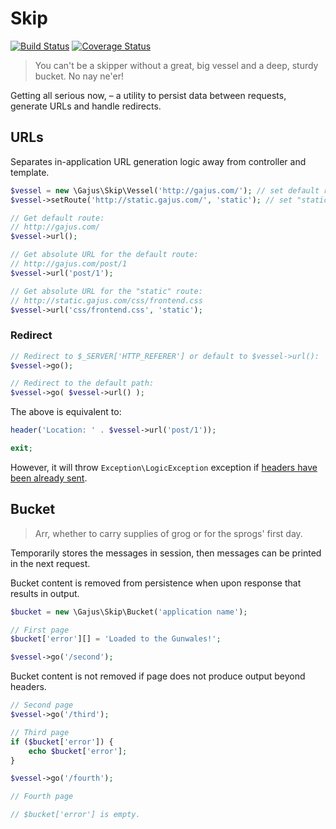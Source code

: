 # Skip

[![Build Status](https://travis-ci.org/gajus/skip.png?branch=master)](https://travis-ci.org/gajus/skip)
[![Coverage Status](https://coveralls.io/repos/gajus/skip/badge.png)](https://coveralls.io/r/gajus/skip)

> You can't be a skipper without a great, big vessel and a deep, sturdy bucket. No nay ne'er!

Getting all serious now, – a utility to persist data between requests, generate URLs and handle redirects.

## URLs

Separates in-application URL generation logic away from controller and template.

```php
$vessel = new \Gajus\Skip\Vessel('http://gajus.com/'); // set default route
$vessel->setRoute('http://static.gajus.com/', 'static'); // set "static" route

// Get default route:
// http://gajus.com/
$vessel->url();

// Get absolute URL for the default route:
// http://gajus.com/post/1
$vessel->url('post/1');

// Get absolute URL for the "static" route:
// http://static.gajus.com/css/frontend.css
$vessel->url('css/frontend.css', 'static');
```

### Redirect

```php
// Redirect to $_SERVER['HTTP_REFERER'] or default to $vessel->url():
$vessel->go();

// Redirect to the default path:
$vessel->go( $vessel->url() );
```

The above is equivalent to:

```php
header('Location: ' . $vessel->url('post/1'));

exit;
```

However, it will throw `Exception\LogicException` exception if [headers have been already sent](http://stackoverflow.com/questions/8028957/how-to-fix-headers-already-sent-error-in-php).

## Bucket

> Arr, whether to carry supplies of grog or for the sprogs' first day.

Temporarily stores the messages in session, then messages can be printed in the next request.

Bucket content is removed from persistence when upon response that results in output.

```php
$bucket = new \Gajus\Skip\Bucket('application name');

// First page
$bucket['error'][] = 'Loaded to the Gunwales!';

$vessel->go('/second');
```

Bucket content is not removed if page does not produce output beyond headers.

```php
// Second page
$vessel->go('/third');
```

```php
// Third page
if ($bucket['error']) {
    echo $bucket['error'];
}

$vessel->go('/fourth');
```

```php
// Fourth page

// $bucket['error'] is empty.
```